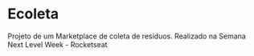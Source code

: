 # Ecoleta
Projeto de um Marketplace de coleta de resíduos. Realizado na Semana Next Level Week - Rocketseat 
